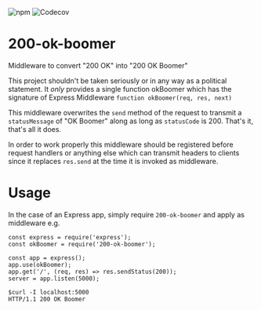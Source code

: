 ![npm](https://img.shields.io/npm/v/200-ok-boomer)
![Codecov](https://img.shields.io/codecov/c/github/mbpreble/200-ok-boomer)

# 200-ok-boomer
Middleware to convert "200 OK" into "200 OK Boomer"

This project shouldn't be taken seriously or in any way as a political statement.
It *only* provides a single function okBoomer which has the signature of Express Middleware 
`function okBoomer(req, res, next)`

This middleware overwrites the `send` method of the request to transmit a `statusMessage` of "OK Boomer" along
as long as `statusCode` is 200. That's it, that's all it does.

In order to work properly this middleware should be registered before request handlers or anything else which can transmit headers to clients since it replaces `res.send` at the time it is invoked as middleware.

# Usage
In the case of an Express app, simply require `200-ok-boomer` and apply as middleware
e.g. 
```
const express = require('express');
const okBoomer = require('200-ok-boomer');

const app = express();
app.use(okBoomer);
app.get('/', (req, res) => res.sendStatus(200));
server = app.listen(5000);
```

```
$curl -I localhost:5000
HTTP/1.1 200 OK Boomer
```